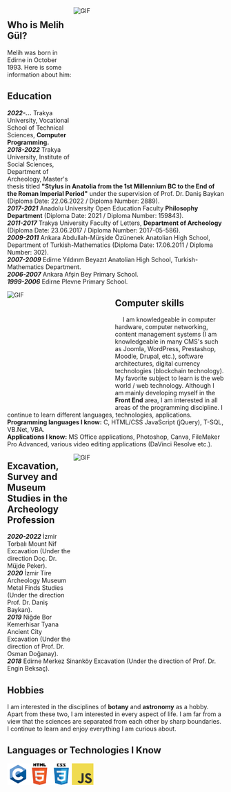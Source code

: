 <img align="right" alt="GIF" src="https://user-images.githubusercontent.com/74038190/218265814-3084a4ba-809c-4135-afc0-8685d0f634b3.gif" width="350" height="400" />

## Who is Melih Gül?
Melih was born in Edirne in October 1993. Here is some information about him:

## Education
_**2022-…**_ Trakya University, Vocational School of Technical Sciences, **Computer Programming.** <br/>
_**2018-2022**_ Trakya University, Institute of Social Sciences, Department of Archeology, Master's thesis titled **"Stylus in Anatolia from the 1st Millennium BC to the End of the Roman Imperial Period"** under the supervision of Prof. Dr. Daniş Baykan (Diploma Date: 22.06.2022 / Diploma Number: 2889). <br/>
_**2017-2021**_ Anadolu University Open Education Faculty **Philosophy Department** (Diploma Date: 2021 / Diploma Number: 159843). <br/>
_**2011-2017**_ Trakya University Faculty of Letters, **Department of Archeology** (Diploma Date: 23.06.2017 / Diploma Number: 2017-05-586). <br/>
_**2009-2011**_ Ankara Abdullah-Mürşide Özünenek Anatolian High School, <br/> Department of Turkish-Mathematics (Diploma Date: 17.06.2011 / Diploma Number: 302). <br/>
_**2007-2009**_ Edirne Yıldırım Beyazıt Anatolian High School, Turkish-Mathematics Department. <br/>
_**2006-2007**_ Ankara Afşin Bey Primary School. <br/>
_**1999-2006**_ Edirne Plevne Primary School. <br/>

<img align="left" alt="GIF" src="https://user-images.githubusercontent.com/74038190/238200838-76036311-c8ea-4247-8bf8-a7077623036c.gif" width="250" height="275" />

## Computer skills
&emsp; I am knowledgeable in computer hardware, computer networking, content management systems (I am knowledgeable in many CMS's such as Joomla, WordPress, Prestashop, Moodle, Drupal, etc.), software architectures, digital currency technologies (blockchain technology). My favorite subject to learn is the web world / web technology. 
Although I am mainly developing myself in the **Front End** area, I am interested in all areas of the programming discipline. I continue to learn different languages, technologies, applications. <br/>
**Programming languages I know:** C, HTML/CSS JavaScript (jQuery), T-SQL, VB.Net, VBA. <br/>
**Applications I know:** MS Office applications, Photoshop, Canva, FileMaker Pro Advanced, various video editing applications (DaVinci Resolve etc.). <br/>

<img align="right" alt="GIF" src="https://user-images.githubusercontent.com/74038190/238200840-4b38a8c7-dd8d-4199-9eec-cb4ac20414d6.gif" width="350" height="450" />

## Excavation, Survey and Museum Studies in the Archeology Profession
_**2020-2022**_ İzmir Torbalı Mount Nif Excavation (Under the direction Doç. Dr. Müjde Peker). <br/>
_**2020**_ İzmir Tire Archeology Museum Metal Finds Studies (Under the direction Prof. Dr. Daniş Baykan). <br/>
_**2019**_ Niğde Bor Kemerhisar Tyana Ancient City Excavation (Under the direction of Prof. Dr. Osman Doğanay). <br/>
_**2018**_ Edirne Merkez Sinanköy Excavation (Under the direction of Prof. Dr. Engin Beksaç). <br/>

## Hobbies
I am interested in the disciplines of **botany** and **astronomy** as a hobby. Apart from these two, I am interested in every aspect of life. I am far from a view that the sciences are separated from each other by sharp boundaries. I continue to learn and enjoy everything I am curious about. <br/>

## Languages or Technologies I Know
<img align="left" alt="JavaScript" width="50px" src="https://raw.githubusercontent.com/github/explore/cebd63002168a05a6a642f309227eefeccd92950/topics/c/c.png"/>
<img align="left" alt="JavaScript" width="50px" src="https://raw.githubusercontent.com/github/explore/cebd63002168a05a6a642f309227eefeccd92950/topics/html/html.png"/>
<img align="left" alt="JavaScript" width="50px" src="https://raw.githubusercontent.com/github/explore/cebd63002168a05a6a642f309227eefeccd92950/topics/css/css.png"/>
<img align="left" alt="JavaScript" width="50px" src="https://raw.githubusercontent.com/github/explore/cebd63002168a05a6a642f309227eefeccd92950/topics/javascript/javascript.png"/> <br/>
